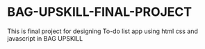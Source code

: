# BAG-UPSKILL-FINAL-PROJECT
This is final project for designing To-do list app using html css and javascript in BAG UPSKILL
